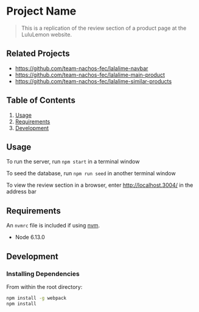 # Project Name

> This is a replication of the review section of a product page at the LuluLemon website. 

## Related Projects

  - https://github.com/team-nachos-fec/lalalime-navbar
  - https://github.com/team-nachos-fec/lalalime-main-product
  - https://github.com/team-nachos-fec/lalalime-similar-products
  

## Table of Contents

1. [Usage](#Usage)
1. [Requirements](#requirements)
1. [Development](#development)

## Usage

To run the server, run ``` npm start ``` in a terminal window

To seed the database, run ``` npm run seed ``` in another terminal window

To view the review section in a browser, enter http://localhost.3004/ in the address bar

## Requirements

An `nvmrc` file is included if using [nvm](https://github.com/creationix/nvm).

- Node 6.13.0

## Development

### Installing Dependencies

From within the root directory:

```sh
npm install -g webpack
npm install
```

